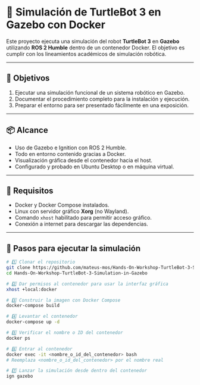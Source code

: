 # 🤖 Simulación de TurtleBot 3 en Gazebo con Docker

Este proyecto ejecuta una simulación del robot **TurtleBot 3** en **Gazebo** utilizando **ROS 2 Humble** dentro de un contenedor Docker. El objetivo es cumplir con los lineamientos académicos de simulación robótica.

---

## 🎯 Objetivos

1. Ejecutar una simulación funcional de un sistema robótico en Gazebo.
2. Documentar el procedimiento completo para la instalación y ejecución.
3. Preparar el entorno para ser presentado fácilmente en una exposición.

---

## 📦 Alcance

- Uso de Gazebo e Ignition con ROS 2 Humble.
- Todo en entorno contenido gracias a Docker.
- Visualización gráfica desde el contenedor hacia el host.
- Configurado y probado en Ubuntu Desktop o en máquina virtual.

---

## 🧱 Requisitos

- Docker y Docker Compose instalados.
- Linux con servidor gráfico **Xorg** (no Wayland).
- Comando `xhost` habilitado para permitir acceso gráfico.
- Conexión a internet para descargar las dependencias.

---

## 🚀 Pasos para ejecutar la simulación

```bash
# 1️⃣ Clonar el repositorio
git clone https://github.com/mateus-mos/Hands-On-Workshop-TurtleBot-3-Simulation-in-Gazebo.git
cd Hands-On-Workshop-TurtleBot-3-Simulation-in-Gazebo

# 2️⃣ Dar permisos al contenedor para usar la interfaz gráfica
xhost +local:docker

# 3️⃣ Construir la imagen con Docker Compose
docker-compose build

# 4️⃣ Levantar el contenedor
docker-compose up -d

# 5️⃣ Verificar el nombre o ID del contenedor
docker ps

# 6️⃣ Entrar al contenedor
docker exec -it <nombre_o_id_del_contenedor> bash
# Reemplaza <nombre_o_id_del_contenedor> por el nombre real

# 7️⃣ Lanzar la simulación desde dentro del contenedor
ign gazebo
